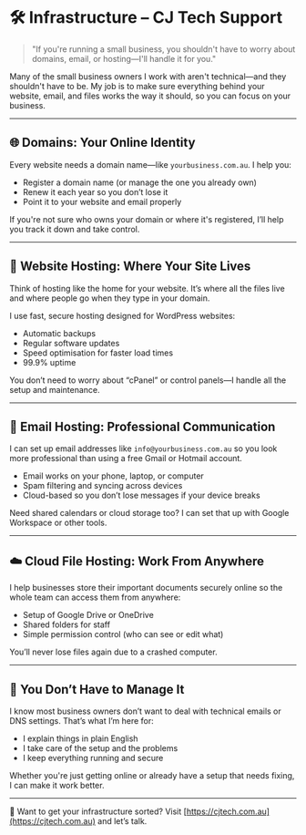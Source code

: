 # 🛠️ Infrastructure – CJ Tech Support

> "If you're running a small business, you shouldn't have to worry about domains, email, or hosting—I'll handle it for you."

Many of the small business owners I work with aren't technical—and they shouldn't have to be. My job is to make sure everything behind your website, email, and files works the way it should, so you can focus on your business.

---

## 🌐 Domains: Your Online Identity

Every website needs a domain name—like `yourbusiness.com.au`. I help you:

* Register a domain name (or manage the one you already own)
* Renew it each year so you don’t lose it
* Point it to your website and email properly

If you're not sure who owns your domain or where it's registered, I’ll help you track it down and take control.

---

## 🏡 Website Hosting: Where Your Site Lives

Think of hosting like the home for your website. It’s where all the files live and where people go when they type in your domain.

I use fast, secure hosting designed for WordPress websites:

* Automatic backups
* Regular software updates
* Speed optimisation for faster load times
* 99.9% uptime

You don’t need to worry about “cPanel” or control panels—I handle all the setup and maintenance.

---

## 📧 Email Hosting: Professional Communication

I can set up email addresses like `info@yourbusiness.com.au` so you look more professional than using a free Gmail or Hotmail account.

* Email works on your phone, laptop, or computer
* Spam filtering and syncing across devices
* Cloud-based so you don’t lose messages if your device breaks

Need shared calendars or cloud storage too? I can set that up with Google Workspace or other tools.

---

## ☁️ Cloud File Hosting: Work From Anywhere

I help businesses store their important documents securely online so the whole team can access them from anywhere:

* Setup of Google Drive or OneDrive
* Shared folders for staff
* Simple permission control (who can see or edit what)

You’ll never lose files again due to a crashed computer.

---

## 🧰 You Don’t Have to Manage It

I know most business owners don’t want to deal with technical emails or DNS settings. That’s what I’m here for:

* I explain things in plain English
* I take care of the setup and the problems
* I keep everything running and secure

Whether you're just getting online or already have a setup that needs fixing, I can make it work better.

---

📩 Want to get your infrastructure sorted? Visit [https://cjtech.com.au](https://cjtech.com.au) and let’s talk.


